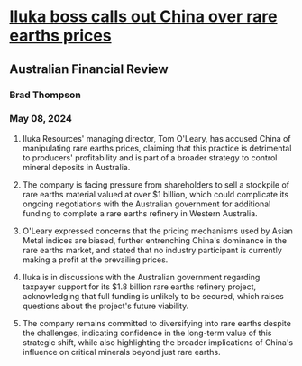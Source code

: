 # [Iluka boss calls out China over rare earths prices](https://advance.lexis.com/api/document?collection=news&id=urn:contentItem:6C0M-49P1-JD34-V013-00000-00&context=1519360)
## Australian Financial Review
### Brad Thompson
### May 08, 2024

1. Iluka Resources' managing director, Tom O'Leary, has accused China of manipulating rare earths prices, claiming that this practice is detrimental to producers' profitability and is part of a broader strategy to control mineral deposits in Australia.

2. The company is facing pressure from shareholders to sell a stockpile of rare earths material valued at over $1 billion, which could complicate its ongoing negotiations with the Australian government for additional funding to complete a rare earths refinery in Western Australia.

3. O'Leary expressed concerns that the pricing mechanisms used by Asian Metal indices are biased, further entrenching China's dominance in the rare earths market, and stated that no industry participant is currently making a profit at the prevailing prices.

4. Iluka is in discussions with the Australian government regarding taxpayer support for its $1.8 billion rare earths refinery project, acknowledging that full funding is unlikely to be secured, which raises questions about the project's future viability. 

5. The company remains committed to diversifying into rare earths despite the challenges, indicating confidence in the long-term value of this strategic shift, while also highlighting the broader implications of China's influence on critical minerals beyond just rare earths.